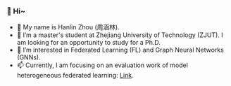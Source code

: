 ### 👋 Hi~
- 🔭 My name is Hanlin Zhou (周涵林).
- 🌱 I’m a master's student at Zhejiang University of Technology (ZJUT). I am looking for an opportunity to study for a Ph.D.
- 👯 I’m interested in Federated Learning (FL) and Graph Neural Networks (GNNs).
- 📫 Currently, I am focusing on an evaluation work of model heterogeneous federated learning: [Link](https://github.com/zza234s/MHFL).


